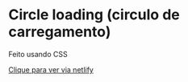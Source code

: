 # Circle loading (circulo de carregamento)

Feito usando CSS

[Clique para ver via netlify](https://circle-loading.netlify.app)

